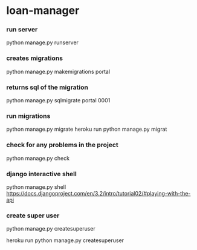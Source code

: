 # loan-manager


### run server
python manage.py runserver


### creates migrations
python manage.py makemigrations portal


### returns sql of the migration
python manage.py sqlmigrate portal 0001

### run migrations
python manage.py migrate
heroku run python manage.py migrat

### check for any problems in the project
python manage.py check


### django interactive shell
python manage.py shell
https://docs.djangoproject.com/en/3.2/intro/tutorial02/#playing-with-the-api

### create super user
python manage.py createsuperuser

heroku run python manage.py createsuperuser
